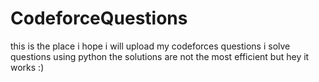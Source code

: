 # CodeforceQuestions
this is the place i hope i will upload my codeforces questions 
i solve questions using python
the solutions are not the most efficient but hey it works :)
